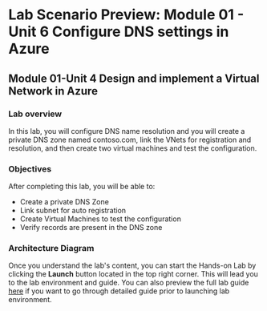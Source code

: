 # Lab Scenario Preview: Module 01 - Unit 6 Configure DNS settings in Azure

## Module 01-Unit 4 Design and implement a Virtual Network in Azure

### Lab overview

In this lab, you will configure DNS name resolution and you will create a private DNS zone named contoso.com, link the VNets for registration and resolution, and then create two virtual machines and test the configuration.

### Objectives
  
After completing this lab, you will be able to:

- Create a private DNS Zone
- Link subnet for auto registration
- Create Virtual Machines to test the configuration
- Verify records are present in the DNS zone

### Architecture Diagram

Once you understand the lab's content, you can start the Hands-on Lab by clicking the **Launch** button located in the top right corner. This will lead you to the lab environment and guide. You can also preview the full lab guide [here](https://experience.cloudlabs.ai/#/labguidepreview/a97e28a0-1c77-4579-82b7-4d5543dbcda7) if you want to go through detailed guide prior to launching lab environment.


